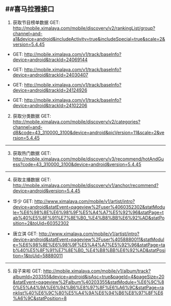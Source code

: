##喜马拉雅接口
---------------------
1. 获取节目榜单数据
GET: http://mobile.ximalaya.com/mobile/discovery/v2/rankingList/group?channel=and-a1&device=android&includeActivity=true&includeSpecial=true&scale=2&version=5.4.45
- 
  GET: http://mobile.ximalaya.com/v1/track/baseInfo?device=android&trackId=24069144
    
- 
  GET: http://mobile.ximalaya.com/v1/track/baseInfo?device=android&trackId=24030407
    
- 
  GET: http://mobile.ximalaya.com/v1/track/baseInfo?device=android&trackId=24124926
    
- 
  GET: http://mobile.ximalaya.com/v1/track/baseInfo?device=android&trackId=24102206

2. 获取分类数据
GET: http://mobile.ximalaya.com/mobile/discovery/v2/categories?channel=and-d8&code=43_310000_3100&device=android&picVersion=11&scale=2&version=5.4.45
--------------------- 

3. 获取热门数据
GET: http://mobile.ximalaya.com/mobile/discovery/v3/recommend/hotAndGuess?code=43_310000_3100&device=android&version=5.4.45
---------------------

4. 获取主播数据
GET: http://mobile.ximalaya.com/mobile/discovery/v1/anchor/recommend?device=android&version=5.4.45
 
- 华少
GET: http://www.ximalaya.com/mobile/v1/artist/intro?device=android&statEvent=pageview%2Fuser%4060352302&statModule=%E6%98%8E%E6%98%9F%E5%A4%A7%E5%92%96&statPage=tab%40%E5%8F%91%E7%8E%B0_%E4%B8%BB%E6%92%AD&statPosition=2&toUid=60352302

- 唐立淇
GET: http://www.ximalaya.com/mobile/v1/artist/intro?device=android&statEvent=pageview%2Fuser%4058880011&statModule=%E6%98%8E%E6%98%9F%E5%A4%A7%E5%92%96&statPage=tab%40%E5%8F%91%E7%8E%B0_%E4%B8%BB%E6%92%AD&statPosition=1&toUid=58880011
--------------------- 



5. 段子来啦
GET: http://mobile.ximalaya.com/mobile/v1/album/track?albumId=203355&device=android&isAsc=true&pageId=4&pageSize=20&statEvent=pageview%2Falbum%40203355&statModule=%E6%9C%80%E5%A4%9A%E6%94%B6%E8%97%8F%E6%A6%9C&statPage=ranklist%40%E6%9C%80%E5%A4%9A%E6%94%B6%E8%97%8F%E6%A6%9C&statPosition=8

